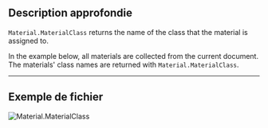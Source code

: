## Description approfondie
`Material.MaterialClass` returns the name of the class that the material is assigned to.

In the example below, all materials are collected from the current document. The materials' class names are returned with `Material.MaterialClass`.
___
## Exemple de fichier

![Material.MaterialClass](./Revit.Elements.Material.MaterialClass_img.jpg)
